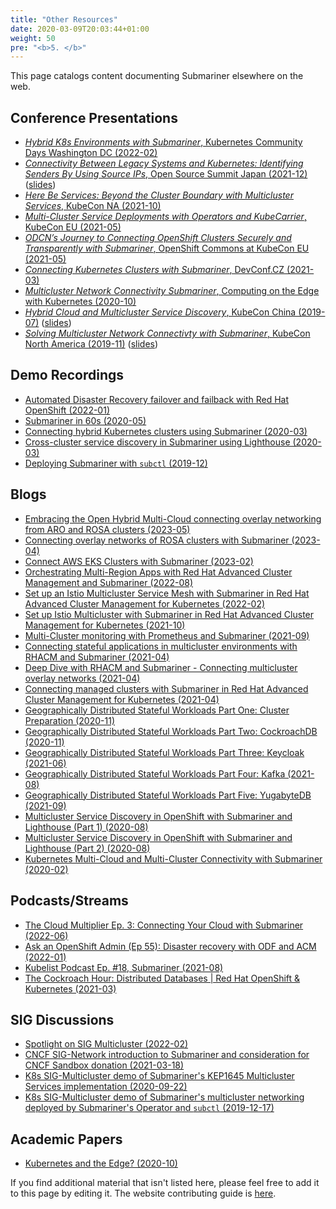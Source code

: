 ```yaml
---
title: "Other Resources"
date: 2020-03-09T20:03:44+01:00
weight: 50
pre: "<b>5. </b>"
---
```


This page catalogs content documenting Submariner elsewhere on the web.

## Conference Presentations

<!-- markdownlint-disable line-length -->
* [*Hybrid K8s Environments with Submariner*, Kubernetes Community Days Washington DC (2022-02)](https://community.cncf.io/events/details/cncf-washington-dc-presents-submariner-and-inter-k8s-connectivity/)
* [*Connectivity Between Legacy Systems and Kubernetes: Identifying Senders By Using Source IPs*, Open Source Summit Japan (2021-12)](https://www.youtube.com/watch?v=bpJTof7UQpA) ([slides](https://static.sched.com/hosted_files/ossalsjp21/47/Connectivity%20Between%20Legacy.pdf))
* [*Here Be Services: Beyond the Cluster Boundary with Multicluster Services*, KubeCon NA (2021-10)](https://youtu.be/_UJrSfmvlMA)
* [*Multi-Cluster Service Deployments with Operators and KubeCarrier*, KubeCon EU (2021-05)](https://youtu.be/mWQetXFVrao)
* [*ODCN’s Journey to Connecting OpenShift Clusters Securely and Transparently with Submariner*, OpenShift Commons at KubeCon EU (2021-05)
](https://youtu.be/BnbMpCbqyBk)
* [*Connecting Kubernetes Clusters with Submariner*, DevConf.CZ (2021-03)](https://www.youtube.com/watch?v=-HE9iq34Zj8)
* [*Multicluster Network Connectivity Submariner*, Computing on the Edge with Kubernetes (2020-10)](https://www.youtube.com/watch?v=x7PbyTVEXFg)
* [*Hybrid Cloud and Multicluster Service Discovery*, KubeCon China (2019-07)](https://www.youtube.com/watch?v=uU4PSBLrpi8&list=PLj6h78yzYM2Njj5PvNc4Mtcril2YyR95d) ([slides](https://static.sched.com/hosted_files/kccncosschn19eng/6b/Hybrid%20Cloud%20and%20Multi-Cluster%20Service%20Connectivity.pdf))
* [*Solving Multicluster Network Connectivty with Submariner*, KubeCon North America (2019-11)](https://www.youtube.com/watch?v=jMvuchSMCKU&list=PLj6h78yzYM2NDs-iu8WU5fMxINxHXlien) ([slides](https://static.sched.com/hosted_files/kccncna19/7d/Submariner%20Kubecon%20NA%202019%20%281%29.pdf))

## Demo Recordings

* [Automated Disaster Recovery failover and failback with Red Hat OpenShift (2022-01)](https://www.youtube.com/watch?v=OPKVKPfJrRA)
* [Submariner in 60s (2020-05)](https://www.youtube.com/watch?v=pQgUWiGtKqM)
* [Connecting hybrid Kubernetes clusters using Submariner (2020-03)](https://www.youtube.com/watch?v=fMhZRNn0fxQ)
* [Cross-cluster service discovery in Submariner using Lighthouse (2020-03)](https://www.youtube.com/watch?v=tXsemQPNhyQ)
* [Deploying Submariner with `subctl` (2019-12)](https://www.youtube.com/watch?v=cInmBXuZsU8)

## Blogs

* [Embracing the Open Hybrid Multi-Cloud connecting overlay networking from ARO and ROSA clusters (2023-05)](https://rcarrata.com/aro/aro-submariner/)
* [Connecting overlay networks of ROSA clusters with Submariner (2023-04)](https://rcarrata.com/rosa/rosa-submariner/)
* [Connect AWS EKS Clusters with Submariner (2023-02)](https://blog.byte.builders/post/connect-eks-clusters-with-submariner/)
* [Orchestrating Multi-Region Apps with Red Hat Advanced Cluster Management and Submariner (2022-08)](https://aws.amazon.com/blogs/apn/orchestrating-multi-region-apps-with-red-hat-advanced-cluster-management-and-submariner/)
* [Set up an Istio Multicluster Service Mesh with Submariner in Red Hat Advanced Cluster Management for Kubernetes (2022-02)](https://cloud.redhat.com/blog/set-up-an-istio-multicluster-service-mesh-with-submariner-in-red-hat-advanced-cluster-management-for-kubernetes)
* [Set up Istio Multicluster with Submariner in Red Hat Advanced Cluster Management for Kubernetes (2021-10)](https://cloud.redhat.com/blog/set-up-istio-multicluster-with-submariner-in-red-hat-advanced-cluster-management-for-kubernetes)
* [Multi-Cluster monitoring with Prometheus and Submariner (2021-09)](https://medium.com/@danielbachar/multi-cluster-monitoring-with-prometheus-and-submariner-f89ff733e7ec)
* [Connecting stateful applications in multicluster environments with RHACM and Submariner (2021-04)](https://rcarrata.com/openshift/rhacm-submariner-2/)
* [Deep Dive with RHACM and Submariner - Connecting multicluster overlay networks (2021-04)](https://rcarrata.com/openshift/rhacm-submariner/)
* [Connecting managed clusters with Submariner in Red Hat Advanced Cluster Management for Kubernetes (2021-04)](https://www.openshift.com/blog/connecting-managed-clusters-with-submariner-in-red-hat-advanced-cluster-management-for-kubernetes)
* [Geographically Distributed Stateful Workloads Part One: Cluster Preparation (2020-11)](https://www.openshift.com/blog/geographically-distributed-stateful-workloads-part-one-cluster-preparation)
* [Geographically Distributed Stateful Workloads Part Two: CockroachDB (2020-11)](https://www.openshift.com/blog/geographically-distributed-stateful-workloads-part-two-cockroachdb)
* [Geographically Distributed Stateful Workloads Part Three: Keycloak (2021-06)](https://cloud.redhat.com/blog/geographically-distributed-stateful-workloads-part-3-keycloak)
* [Geographically Distributed Stateful Workloads Part Four: Kafka (2021-08)](https://cloud.redhat.com/blog/geographically-distributed-stateful-workloads-part-four-kafka)
* [Geographically Distributed Stateful Workloads Part Five: YugabyteDB (2021-09)](https://cloud.redhat.com/blog/geographically-distributed-stateful-workloads-part-five-yugabytedb)
* [Multicluster Service Discovery in OpenShift with Submariner and Lighthouse (Part 1) (2020-08)](https://www.openshift.com/blog/multicluster-service-discovery-in-openshift)
* [Multicluster Service Discovery in OpenShift with Submariner and Lighthouse (Part 2) (2020-08)](https://www.openshift.com/blog/multicluster-service-discovery-in-openshift-part-2)
* [Kubernetes Multi-Cloud and Multi-Cluster Connectivity with Submariner (2020-02)](https://www.linkedin.com/pulse/kubernetes-multi-cloud-multi-cluster-connectivity-gokul-chandra/?trk=related_artice_Kubernetes%20Multi-Cloud%20and%20Multi-Cluster%20Connectivity%20with%20Submariner_article-card_title)

## Podcasts/Streams

* [The Cloud Multiplier Ep. 3: Connecting Your Cloud with Submariner (2022-06)](https://youtu.be/2asdtJXSRY4)
* [Ask an OpenShift Admin (Ep 55): Disaster recovery with ODF and ACM (2022-01)](https://youtu.be/Tlmuvkq_OPo?t=1177)
* [Kubelist Podcast Ep. #18, Submariner (2021-08)](https://www.heavybit.com/library/podcasts/the-kubelist-podcast/ep-18-submariner-with-miguel-angel-ajo-and-stephen-kitt-of-red-hat/)
* [The Cockroach Hour: Distributed Databases | Red Hat OpenShift & Kubernetes (2021-03)](https://www.youtube.com/watch?v=_FIW2dYKsuk)

## SIG Discussions

* [Spotlight on SIG Multicluster (2022-02)](https://www.kubernetes.dev/blog/2022/02/04/sig-multicluster-spotlight-2022/)
* [CNCF SIG-Network introduction to Submariner and consideration for CNCF Sandbox donation (2021-03-18)](https://youtu.be/R5F8l9ursBk?t=878)
* [K8s SIG-Multicluster demo of Submariner's KEP1645 Multicluster Services implementation (2020-09-22)](https://youtu.be/bx4z9sMX8FM?t=1350)
* [K8s SIG-Multicluster demo of Submariner's multicluster networking deployed by Submariner's Operator and `subctl` (2019-12-17)](https://youtu.be/4C4kc9AOz4M?t=273)

## Academic Papers

* [Kubernetes and the Edge? (2020-10)](https://hal.inria.fr/hal-02972686/document)

If you find additional material that isn't listed here, please feel free to add it to this page by editing it.
The website contributing guide is [here](../development/website).
